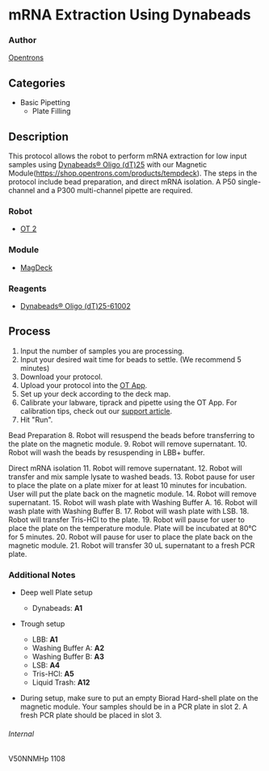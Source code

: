 # mRNA Extraction Using Dynabeads

### Author
[Opentrons](http://www.opentrons.com/)

## Categories
* Basic Pipetting
    * Plate Filling

## Description
This protocol allows the robot to perform mRNA extraction for low input samples using [Dynabeads® Oligo (dT)25](https://www.thermofisher.com/us/en/home/references/protocols/nucleic-acid-purification-and-analysis/mrna-protocols/dynabeads-oligo-dt-25.html) with our Magnetic Module(https://shop.opentrons.com/products/tempdeck). The steps in the protocol include bead preparation, and direct mRNA isolation. A P50 single-channel and a P300 multi-channel pipette are required.

### Robot
* [OT 2](https://opentrons.com/ot-2)

### Module
* [MagDeck](https://shop.opentrons.com/products/tempdeck)

### Reagents
* [Dynabeads® Oligo (dT)25-61002](https://www.thermofisher.com/us/en/home/references/protocols/nucleic-acid-purification-and-analysis/mrna-protocols/dynabeads-oligo-dt-25.html)

## Process
1. Input the number of samples you are processing.
2. Input your desired wait time for beads to settle. (We recommend 5 minutes)
3. Download your protocol.
4. Upload your protocol into the [OT App](https://opentrons.com/ot-app).
5. Set up your deck according to the deck map.
6. Calibrate your labware, tiprack and pipette using the OT App. For calibration tips, check out our [support article](https://support.opentrons.com/ot-2/getting-started-software-setup/deck-calibration).
7. Hit "Run".

Bead Preparation
8. Robot will resuspend the beads before transferring to the plate on the magnetic module.
9. Robot will remove supernatant.
10. Robot will wash the beads by resuspending in LBB+ buffer.

Direct mRNA isolation
11. Robot will remove supernatant.
12. Robot will transfer and mix sample lysate to washed beads.
13. Robot pause for user to place the plate on a plate mixer for at least 10 minutes for incubation. User will put the plate back on the magnetic module.
14. Robot will remove supernatant.
15. Robot will wash plate with Washing Buffer A.
16. Robot will wash plate with Washing Buffer B.
17. Robot will wash plate with LSB.
18. Robot will transfer Tris-HCl to the plate.
19. Robot will pause for user to place the plate on the temperature module. Plate will be incubated at 80°C for 5 minutes.
20. Robot will pause for user to place the plate back on the magnetic module.
21. Robot will transfer 30 uL supernatant to a fresh PCR plate.

### Additional Notes
* Deep well Plate setup
    * Dynabeads: **A1**

* Trough setup
    * LBB: **A1**
    * Washing Buffer A: **A2**
    * Washing Buffer B: **A3**
    * LSB: **A4**
    * Tris-HCl: **A5**
    * Liquid Trash: **A12**

* During setup, make sure to put an empty Biorad Hard-shell plate on the magnetic module. Your samples should be in a PCR plate in slot 2. A fresh PCR plate should be placed in slot 3.


###### Internal
V50NNMHp
1108
